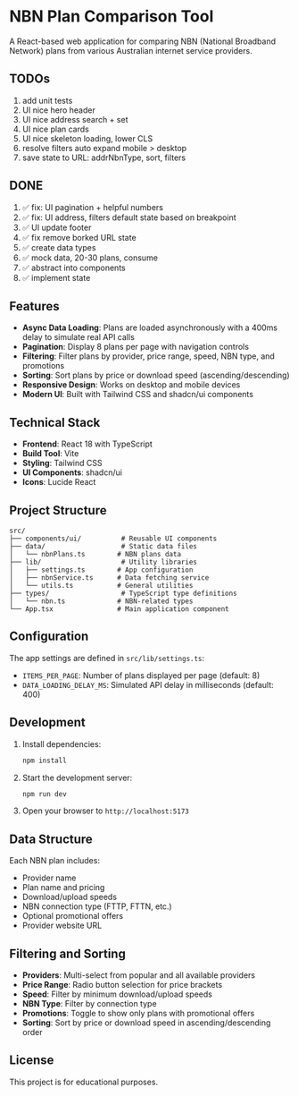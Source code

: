 # NBN Plan Comparison Tool

A React-based web application for comparing NBN (National Broadband Network) plans from various Australian internet service providers.

## TODOs

1. add unit tests
1. UI nice hero header
1. UI nice address search + set
1. UI nice plan cards
1. UI nice skeleton loading, lower CLS
1. resolve filters auto expand mobile > desktop
1. save state to URL: addrNbnType, sort, filters

## DONE

1. ✅ fix: UI pagination + helpful numbers
1. ✅ fix: UI address, filters default state based on breakpoint
1. ✅ UI update footer
1. ✅ fix remove borked URL state
1. ✅ create data types
1. ✅ mock data, 20-30 plans, consume
1. ✅ abstract into components
1. ✅ implement state

## Features

- **Async Data Loading**: Plans are loaded asynchronously with a 400ms delay to simulate real API calls
- **Pagination**: Display 8 plans per page with navigation controls
- **Filtering**: Filter plans by provider, price range, speed, NBN type, and promotions
- **Sorting**: Sort plans by price or download speed (ascending/descending)
- **Responsive Design**: Works on desktop and mobile devices
- **Modern UI**: Built with Tailwind CSS and shadcn/ui components

## Technical Stack

- **Frontend**: React 18 with TypeScript
- **Build Tool**: Vite
- **Styling**: Tailwind CSS
- **UI Components**: shadcn/ui
- **Icons**: Lucide React

## Project Structure

```
src/
├── components/ui/          # Reusable UI components
├── data/                   # Static data files
│   └── nbnPlans.ts        # NBN plans data
├── lib/                    # Utility libraries
│   ├── settings.ts        # App configuration
│   ├── nbnService.ts      # Data fetching service
│   └── utils.ts           # General utilities
├── types/                  # TypeScript type definitions
│   └── nbn.ts             # NBN-related types
└── App.tsx                # Main application component
```

## Configuration

The app settings are defined in `src/lib/settings.ts`:

- `ITEMS_PER_PAGE`: Number of plans displayed per page (default: 8)
- `DATA_LOADING_DELAY_MS`: Simulated API delay in milliseconds (default: 400)

## Development

1. Install dependencies:

   ```bash
   npm install
   ```

2. Start the development server:

   ```bash
   npm run dev
   ```

3. Open your browser to `http://localhost:5173`

## Data Structure

Each NBN plan includes:

- Provider name
- Plan name and pricing
- Download/upload speeds
- NBN connection type (FTTP, FTTN, etc.)
- Optional promotional offers
- Provider website URL

## Filtering and Sorting

- **Providers**: Multi-select from popular and all available providers
- **Price Range**: Radio button selection for price brackets
- **Speed**: Filter by minimum download/upload speeds
- **NBN Type**: Filter by connection type
- **Promotions**: Toggle to show only plans with promotional offers
- **Sorting**: Sort by price or download speed in ascending/descending order

## License

This project is for educational purposes.
